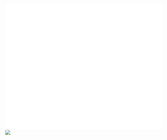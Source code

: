 <div align="center">
	<br>
	<img src="https://raw.githubusercontent.com/Yeongjae-Shin/Yeongjae-Shin/main/header.svg" width="800" height="400">
	<br>
</div>
	<img src="https://github-readme-stats.vercel.app/api?username=Yeongjae-Shin&count_private=true&show_icons=true">
